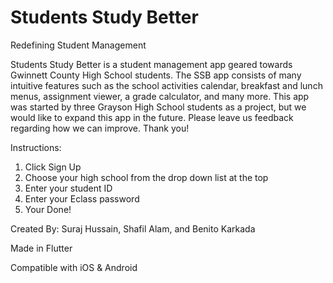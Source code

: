 # Students Study Better
Redefining Student Management

Students Study Better is a student management app geared towards Gwinnett County High School students. The SSB app consists of many intuitive features such as the school activities calendar, breakfast and lunch menus, assignment viewer, a grade calculator, and many more. This app was started by three Grayson High School students as a project, but we would like to expand this app in the future. Please leave us feedback regarding how we can improve. Thank you!

Instructions: 
1. Click Sign Up
2. Choose your high school from the drop down list at the top
3. Enter your student ID
4. Enter your Eclass password
5. Your Done!

Created By: Suraj Hussain, Shafil Alam, and Benito Karkada

Made in Flutter

Compatible with iOS & Android
